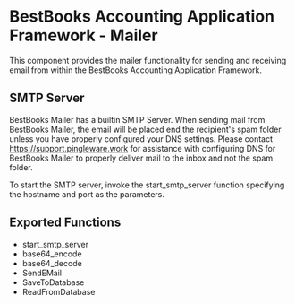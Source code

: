 # BestBooks Accounting Application Framework - Mailer

This component provides the mailer functionality for sending and receiving email from within the BestBooks Accounting Application Framework.

## SMTP Server

BestBooks Mailer has a builtin SMTP Server. When sending mail from BestBooks Mailer, the email will be placed end the recipient's spam folder unless you have properly configured your DNS settings. Please contact https://support.pingleware.work for assistance with configuring DNS for BestBooks Mailer to properly deliver mail to the inbox and not the spam folder.

To start the SMTP server, invoke the start_smtp_server function specifying the hostname and port as the parameters.

## Exported Functions

* start_smtp_server
* base64_encode
* base64_decode
* SendEMail
* SaveToDatabase
* ReadFromDatabase
